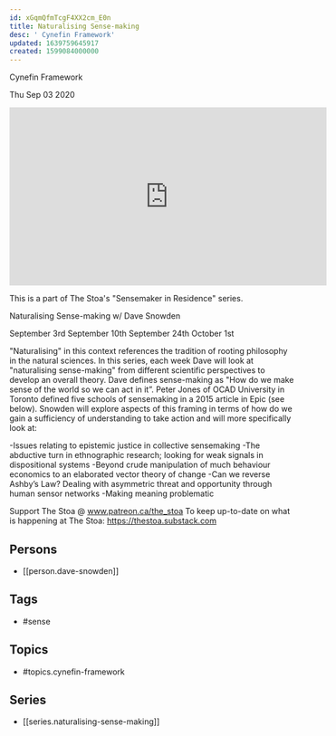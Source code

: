 ```yaml
---
id: xGqmQfmTcgF4XX2cm_E0n
title: Naturalising Sense-making
desc: ' Cynefin Framework'
updated: 1639759645917
created: 1599084000000
---
```



 Cynefin Framework

Thu Sep 03 2020

<iframe width="560" height="315" src="https://www.youtube.com/embed/5MpylcSjDec" title="Naturalising Sense-making: Cynefin Framework w/ Dave Snowden. September 10th, 2020" frameborder="0" allow="accelerometer; autoplay; clipboard-write; encrypted-media; gyroscope; picture-in-picture" allowfullscreen ></iframe>

This is a part of The Stoa's "Sensemaker in Residence" series. 

Naturalising Sense-making w/ Dave Snowden

September 3rd
September 10th
September 24th
October 1st

"Naturalising" in this context references the tradition of rooting philosophy in the natural sciences. In this series, each week Dave will look at "naturalising sense-making" from different scientific perspectives to develop an overall theory. Dave defines sense-making as "How do we make sense of the world so we can act in it”. Peter Jones of OCAD University in Toronto defined five schools of sensemaking in a 2015 article in Epic (see below). Snowden will explore aspects of this framing in terms of how do we gain a sufficiency of understanding to take action and will more specifically look at:

-Issues relating to epistemic justice in collective sensemaking
-The abductive turn in ethnographic research; looking for weak signals in dispositional systems
-Beyond crude manipulation of much behaviour economics to an elaborated vector theory of change
-Can we reverse Ashby’s Law? Dealing with asymmetric threat and opportunity through human sensor networks
-Making meaning problematic

Support The Stoa @ www.patreon.ca/the_stoa
To keep up-to-date on what is happening at The Stoa: https://thestoa.substack.com

## Persons

- [[person.dave-snowden]]

## Tags

- #sense

## Topics

- #topics.cynefin-framework

## Series

- [[series.naturalising-sense-making]]

